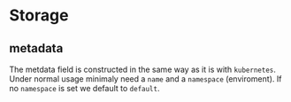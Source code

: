 # Storage

## metadata

The metdata field is constructed in the same way as it is with `kubernetes`.
Under normal usage minimaly need a `name` and a `namespace` (enviroment).
If no `namespace` is set we default to `default`.